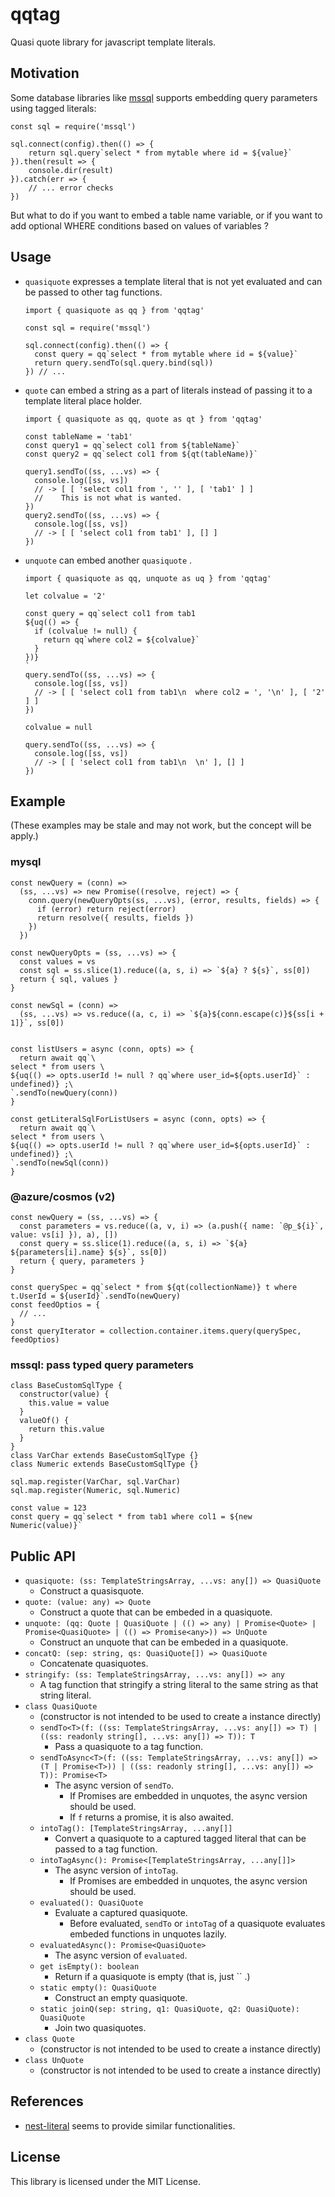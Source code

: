 # qqtag

Quasi quote library for javascript template literals.


## Motivation

Some database libraries like [mssql](https://github.com/tediousjs/node-mssql) supports
embedding query parameters using tagged literals:

```
const sql = require('mssql')

sql.connect(config).then(() => {
    return sql.query`select * from mytable where id = ${value}`
}).then(result => {
    console.dir(result)
}).catch(err => {
    // ... error checks
})
```

But what to do if you want to embed a table name variable, or
if you want to add optional WHERE conditions based on values of variables ?


## Usage

* `quasiquote` expresses a template literal that is not yet evaluated and can be passed to other tag functions.

  ```
  import { quasiquote as qq } from 'qqtag'

  const sql = require('mssql')

  sql.connect(config).then(() => {
    const query = qq`select * from mytable where id = ${value}`
    return query.sendTo(sql.query.bind(sql))
  }) // ...
  ```

* `quote` can embed a string as a part of literals instead of passing it to a template literal place holder.

  ```
  import { quasiquote as qq, quote as qt } from 'qqtag'

  const tableName = 'tab1'
  const query1 = qq`select col1 from ${tableName}`
  const query2 = qq`select col1 from ${qt(tableName)}`

  query1.sendTo((ss, ...vs) => {
    console.log([ss, vs])
    // -> [ [ 'select col1 from ', '' ], [ 'tab1' ] ]
    //    This is not what is wanted.
  })
  query2.sendTo((ss, ...vs) => {
    console.log([ss, vs])
    // -> [ [ 'select col1 from tab1' ], [] ]
  })
  ```

* `unquote` can embed another `quasiquote` .

  ```
  import { quasiquote as qq, unquote as uq } from 'qqtag'

  let colvalue = '2'

  const query = qq`select col1 from tab1
  ${uq(() => {
    if (colvalue != null) {
      return qq`where col2 = ${colvalue}`
    }
  })}
  `
  query.sendTo((ss, ...vs) => {
    console.log([ss, vs])
    // -> [ [ 'select col1 from tab1\n  where col2 = ', '\n' ], [ '2' ] ]
  })

  colvalue = null

  query.sendTo((ss, ...vs) => {
    console.log([ss, vs])
    // -> [ [ 'select col1 from tab1\n  \n' ], [] ]
  })
  ```


## Example

(These examples may be stale and may not work, but the concept will be apply.)

### mysql

```
const newQuery = (conn) =>
  (ss, ...vs) => new Promise((resolve, reject) => {
    conn.query(newQueryOpts(ss, ...vs), (error, results, fields) => {
      if (error) return reject(error)
      return resolve({ results, fields })
    })
  })

const newQueryOpts = (ss, ...vs) => {
  const values = vs
  const sql = ss.slice(1).reduce((a, s, i) => `${a} ? ${s}`, ss[0])
  return { sql, values }
}

const newSql = (conn) =>
  (ss, ...vs) => vs.reduce((a, c, i) => `${a}${conn.escape(c)}${ss[i + 1]}`, ss[0])


const listUsers = async (conn, opts) => {
  return await qq`\
select * from users \
${uq(() => opts.userId != null ? qq`where user_id=${opts.userId}` : undefined)} ;\
`.sendTo(newQuery(conn))
}

const getLiteralSqlForListUsers = async (conn, opts) => {
  return await qq`\
select * from users \
${uq(() => opts.userId != null ? qq`where user_id=${opts.userId}` : undefined)} ;\
`.sendTo(newSql(conn))
}

```

### @azure/cosmos (v2)

```
const newQuery = (ss, ...vs) => {
  const parameters = vs.reduce((a, v, i) => (a.push({ name: `@p_${i}`, value: vs[i] }), a), [])
  const query = ss.slice(1).reduce((a, s, i) => `${a} ${parameters[i].name} ${s}`, ss[0])
  return { query, parameters }
}

const querySpec = qq`select * from ${qt(collectionName)} t where t.UserId = ${userId}`.sendTo(newQuery)
const feedOptios = {
  // ...
}
const queryIterator = collection.container.items.query(querySpec, feedOptios)
```

### mssql: pass typed query parameters

```
class BaseCustomSqlType {
  constructor(value) {
    this.value = value
  }
  valueOf() {
    return this.value
  }
}
class VarChar extends BaseCustomSqlType {}
class Numeric extends BaseCustomSqlType {}

sql.map.register(VarChar, sql.VarChar)
sql.map.register(Numeric, sql.Numeric)

const value = 123
const query = qq`select * from tab1 where col1 = ${new Numeric(value)}`
```


## Public API

* `quasiquote: (ss: TemplateStringsArray, ...vs: any[]) => QuasiQuote`
    - Construct a quasisquote.
* `quote: (value: any) => Quote`
    - Construct a quote that can be embeded in a quasiquote.
* `unquote: (qq: Quote | QuasiQuote | (() => any) | Promise<Quote> | Promise<QuasiQuote> | (() => Promise<any>)) => UnQuote`
    - Construct an unquote that can be embeded in a quasiquote.
* `concatQ: (sep: string, qs: QuasiQuote[]) => QuasiQuote`
    - Concatenate quasiquotes.
* `stringify: (ss: TemplateStringsArray, ...vs: any[]) => any`
    - A tag function that stringify a string literal to the same string as that string literal.
* `class QuasiQuote`
    * (constructor is not intended to be used to create a instance directly)
    * `sendTo<T>(f: ((ss: TemplateStringsArray, ...vs: any[]) => T) | ((ss: readonly string[], ...vs: any[]) => T)): T`
        - Pass a quasiquote to a tag function.
    * `sendToAsync<T>(f: ((ss: TemplateStringsArray, ...vs: any[]) => (T | Promise<T>)) | ((ss: readonly string[], ...vs: any[]) => T)): Promise<T>`
        - The async version of `sendTo`.
            - If Promises are embedded in unquotes, the async version should be used.
            - If `f` returns a promise, it is also awaited.
    * `intoTag(): [TemplateStringsArray, ...any[]]`
        - Convert a quasiquote to a captured tagged literal that can be passed to a tag function.
    * `intoTagAsync(): Promise<[TemplateStringsArray, ...any[]]>`
        - The async version of `intoTag`.
            - If Promises are embedded in unquotes, the async version should be used.
    * `evaluated(): QuasiQuote`
        - Evaluate a captured quasiquote.
            - Before evaluated, `sendTo` or `intoTag` of a quasiquote evaluates embeded functions in unquotes lazily.
    * `evaluatedAsync(): Promise<QuasiQuote>`
        - The async version of `evaluated`.
    * `get isEmpty(): boolean`
        - Return if a quasiquote is empty (that is, just `` .)
    * `static empty(): QuasiQuote`
        - Construct an empty quasiquote.
    * `static joinQ(sep: string, q1: QuasiQuote, q2: QuasiQuote): QuasiQuote`
        - Join two quasiquotes.
* `class Quote`
    * (constructor is not intended to be used to create a instance directly)
* `class UnQuote`
    * (constructor is not intended to be used to create a instance directly)


## References

* [nest-literal](https://www.npmjs.com/package/nest-literal) seems to provide similar functionalities.

## License
This library is licensed under the MIT License.
